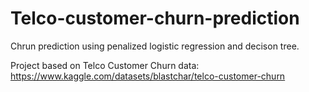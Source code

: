 # Telco-customer-churn-prediction

Chrun prediction using penalized logistic regression and decison tree.

Project based on Telco Customer Churn data: https://www.kaggle.com/datasets/blastchar/telco-customer-churn
